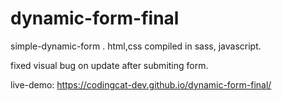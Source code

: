 # dynamic-form-final


simple-dynamic-form .
html,css compiled in sass, javascript.


fixed visual bug on update after submiting form.


live-demo: https://codingcat-dev.github.io/dynamic-form-final/
